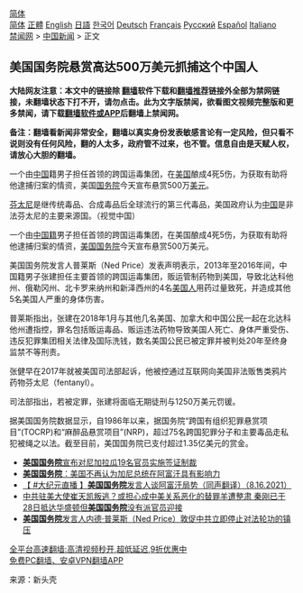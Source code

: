  <!-- 面包屑导航 --> <div class="breadcrumb"><!-- GTranslate: https://gtranslate.io/ -->  <div class="switcher notranslate">  <div class="selected">  <a href="#" onclick="return false;"> 简体</a>  </div>  <div class="option">  <a href="https://www.bannedbook.org" onclick="doGTranslate('zh-CN|zh-CN');jQuery('div.switcher div.selected a').html(jQuery(this).html());return false;" title="简体中文" class="nturl selected"> 简体</a>  <a href="https://www.bannedbook.org/zh-tw/" onclick="doGTranslate('zh-CN|zh-TW');jQuery('div.switcher div.selected a').html(jQuery(this).html());return false;" title="繁體中文" class="nturl"> 正體</a>  <a href="https://www.bannedbook.org/en/" onclick="doGTranslate('zh-CN|en');jQuery('div.switcher div.selected a').html(jQuery(this).html());return false;" title="English" class="nturl"> English</a>  <a href="https://www.bannedbook.org/ja/" onclick="doGTranslate('zh-CN|ja');jQuery('div.switcher div.selected a').html(jQuery(this).html());return false;" title="日本語" class="nturl"> 日語</a>  <a href="https://www.bannedbook.org/ko/" onclick="doGTranslate('zh-CN|ko');jQuery('div.switcher div.selected a').html(jQuery(this).html());return false;" title="한국어" class="nturl"> 한국어</a>  <a href="https://www.bannedbook.org/de/" onclick="doGTranslate('zh-CN|de');jQuery('div.switcher div.selected a').html(jQuery(this).html());return false;" title="Deutsch" class="nturl"> Deutsch</a>  <a href="https://www.bannedbook.org/fr/" onclick="doGTranslate('zh-CN|fr');jQuery('div.switcher div.selected a').html(jQuery(this).html());return false;" title="Français" class="nturl"> Français</a>  <a href="https://www.bannedbook.org/ru/" onclick="doGTranslate('zh-CN|ru');jQuery('div.switcher div.selected a').html(jQuery(this).html());return false;" title="Русский" class="nturl"> Русский</a>  <a href="https://www.bannedbook.org/es/" onclick="doGTranslate('zh-CN|es');jQuery('div.switcher div.selected a').html(jQuery(this).html());return false;" title="Español" class="nturl"> Español</a>  <a href="https://www.bannedbook.org/it/" onclick="doGTranslate('zh-CN|it');jQuery('div.switcher div.selected a').html(jQuery(this).html());return false;" title="Italiano" class="nturl"> Italiano</a>  </div>  </div>      <div class='breadcrumb-sub'><!-- Breadcrumb NavXT 6.3.0 --> <a href="https://www.bannedbook.org/" class="home">禁闻网</a> &gt; <a href="https://www.bannedbook.org/bnews/cnnews/" class="category">中国新闻</a> &gt; 正文</div></div><h2>美国国务院悬赏高达500万美元抓捕这个中国人</h2> <p class="notice"><b>大陆网友注意：本文中的链接除 <a href="https://github.com/bannedbook/fanqiang" >翻墙</a>软件下载和<a href="https://github.com/killgcd/justmysocks/blob/master/README.md">翻墙推荐</a>链接外全部为禁网链接，未翻墙状态下打不开，请勿点击。此为文字版禁闻，欲看图文视频完整版和更多禁闻，请下载<a href="https://github.com/bannedbook/fanqiang">翻墙软件或APP</a>后翻墙上禁闻网。</p><p>备注：翻墙看新闻非常安全，翻墙以真实身份发表敏感言论有一定风险，但只看不说则没有任何风险，翻的人太多，政府管不过来，也不管。信息自由是天赋人权，请放心大胆的翻墙。</b></p>  <div class="entry"> <p id="summary">一个由<span class='wp_keywordlink_affiliate'><a href="https://www.bannedbook.org/" title="中国" target="_blank">中国</a></span>籍男子担任首领的跨国运毒集团，在<a href="https://www.bannedbook.org/bnews/tag/%e7%be%8e%e5%9b%bd/" class="st_tag internal_tag" rel="tag" title="标签 美国 下的日志">美国</a>酿成4死5伤，为获取有助将他逮捕归案的情资，美国<a href="https://www.bannedbook.org/bnews/tag/%e5%9b%bd%e5%8a%a1%e9%99%a2/" class="st_tag internal_tag" rel="tag" title="标签 国务院 下的日志">国务院</a>今天宣布悬赏500万<a href="https://www.bannedbook.org/bnews/tag/%e7%be%8e%e5%85%83/" class="st_tag internal_tag" rel="tag" title="标签 美元 下的日志">美元</a>。</p> <p id="conimg"><a href="https://www.bannedbook.org/bnews/tag/%e8%8a%ac%e5%a4%aa%e5%b0%bc/" class="st_tag internal_tag" rel="tag" title="标签 芬太尼 下的日志">芬太尼</a>是继传统毒品、合成毒品后全球流行的第三代毒品，美国政府认为<a href="https://www.bannedbook.org/bnews/tag/%E4%B8%AD%E5%9B%BD/" class="st_tag internal_tag" rel="tag" title="标签 中国 下的日志">中国</a>是非法芬太尼的主要来源国。（视觉中国）</p>  <p>一个由<a href="https://www.bannedbook.org/bnews/tag/%E4%B8%AD%E5%9B%BD%E7%B1%8D/" class="st_tag internal_tag" rel="tag" title="标签 中国籍 下的日志">中国籍</a>男子担任首领的跨国运毒集团，在美国酿成4死5伤，为获取有助将他逮捕归案的情资，<a href="https://www.bannedbook.org/bnews/tag/%e7%be%8e%e5%9b%bd%e5%9b%bd%e5%8a%a1%e9%99%a2/" class="st_tag internal_tag" rel="tag" title="标签 美国国务院 下的日志">美国国务院</a>今天宣布悬赏500万美元。</p> <p>美国国务院发言人普莱斯（Ned Price）发表声明表示，2013年至2016年间，中国籍男子张建担任主要首领的跨国运毒集团，贩运管制药物到美国，导致北达科他州、俄勒冈州、北卡罗来纳州和新泽西州的4名<a href="https://www.bannedbook.org/bnews/tag/%E7%BE%8E%E5%9B%BD%E4%BA%BA/" class="st_tag internal_tag" rel="tag" title="标签 美国人 下的日志">美国人</a>用药过量致死，并造成其他5名美国人严重的身体伤害。</p>  <p>普莱斯指出，张建在2018年1月与其他几名美国、加拿大和中国公民一起在北达科他州遭指控，罪名包括贩运毒品、贩运违法药物导致美国人死亡、身体严重受伤、违反犯罪集团相关法律及国际洗钱，数名美国公民已被定罪并被判处20年至终身监禁不等刑责。</p> <p>张健早在2017年就被美国司法部起诉，他被控通过互联网向美国非法贩售类鸦片药物芬太尼（fentanyl）。</p>  <p>司法部指出，若被定罪，张建将面临无期徒刑与1250万美元罚锾。</p> <p>据美国国务院数据显示，自1986年以来，据国务院“跨国有组织犯罪悬赏项目”(TOCRP)和“麻醉品悬赏项目”(NRP)，超过75名跨国犯罪分子和主要毒品走私犯被绳之以法。截至目前，美国国务院已支付超过1.35亿美元的赏金。</p>  <ul class='op-related-articles' title='相关阅读'> <li><a href='https://www.bannedbook.org/bnews/baitai/20210821/1610603.html' target='_blank'><b>美国国务院</b>宣布对尼加拉瓜19名官员实施签证制裁</a></li> <li><a href='https://www.bannedbook.org/bnews/baitai/20210819/1609259.html' target='_blank'><b>美国国务院</b>：美国不再认为加尼总统在阿富汗具有影响力</a></li> <li><a href='https://www.bannedbook.org/bnews/bannedvideo/20210817/1607466.html' target='_blank'>【 #大纪元直播 】<b>美国国务院</b>发言人谈阿富汗局势（同声翻译）（8.16.2021）</a></li> <li><a href='https://www.bannedbook.org/bnews/bannedvideo/20210801/1597923.html' target='_blank'>中共驻美大使崔天凯叛逃？或担心成中美关系恶化的替罪羊遭整肃 秦刚已于28日抵达华盛顿但<b>美国国务院</b>没有派官员迎接</a></li> <li><a href='https://www.bannedbook.org/bnews/bannedvideo/20210722/1591657.html' target='_blank'><b>美国国务院</b>发言人内德‧普莱斯（Ned Price）敦促中共立即停止对法轮功的镇压</a></li> </ul> <p class="texttj"> <a href="https://github.com/bannedbook/fanqiang/wiki/V2ray%E6%9C%BA%E5%9C%BA" target="_blank">全平台高速翻墙:高清视频秒开,超低延迟,9折优惠中</a><br/> <a href="https://github.com/bannedbook/fanqiang/wiki/%E7%A6%81%E9%97%BB%E7%BD%91%E5%AE%89%E5%8D%93%E7%BF%BB%E5%A2%99%E6%96%B0%E9%97%BBAPP" target="_blank">免费PC翻墙、安卓VPN翻墙APP</a></p><p> 来源：新头壳 </p><a name='sharetosocial'></a>  <div style="margin-bottom:5px;padding-bottom:5px;clear:both"> <div id="archive-pix-1" class="banner-ads"> <!-- AuctionX Display platform tag START --> <div id="26318x728x90x621x_ADSLOT2" clicktrack="%%CLICK_URL_ESC%%"></div> <!-- AuctionX Display platform tag END --> </div> <div id="archive-pix-2" class="banner-ads"> <!-- AuctionX Display platform tag START --> <div id="26315x300x250x621x_ADSLOT2" clicktrack="%%CLICK_URL_ESC%%"></div> <!-- AuctionX Display platform tag END --> </div> </div>  <div id="archive-pix-1" class="banner-ads"> <!-- AuctionX Display platform tag START --> <div id="26318x728x90x621x_ADSLOT3" clicktrack="%%CLICK_URL_ESC%%"></div> <!-- AuctionX Display platform tag END --> </div> </div><!--END ENTRY--> 
